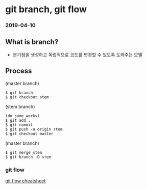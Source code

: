# git branch, git flow
### 2019-04-10

## What is branch?

- 분기점을 생성하고 독립적으로 코드를 변경할 수 있도록 도와주는 모델

## Process  
(master branch)
```
$ git branch
$ git checkout stem
```

(stem branch)

```
(do some works)
$ git add .
$ git commit
$ git push -u origin stem
$ git checkout master
```

(master branch)
```
$ git merge stem
$ git branch -D stem
```

### git flow
[git flow cheatsheet](https://danielkummer.github.io/git-flow-cheatsheet/index.ko_KR.html)
